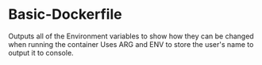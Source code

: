 # Basic-Dockerfile

Outputs all of the Environment variables to show how they can be changed when running the container
Uses ARG and ENV to store the user's name to output it to console.

